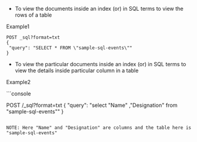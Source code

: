 * To view the documents inside an index (or) in SQL terms to view the rows of a table



<p> Example1 </p>

 ```console
 POST _sql?format=txt
{
  "query": "SELECT * FROM \"sample-sql-events\""
}
 ```
 
 * To view the particular documents inside an index (or) in SQL terms to view the details inside particular column in a table

 
<p> Example2 </p> 
 ```console

POST /_sql?format=txt
{
  "query": "select \"Name\" ,\"Designation\" from \"sample-sql-events\""
}
 ```
 
 NOTE: Here "Name" and "Designation" are columns and the table here is "sample-sql-events" 
